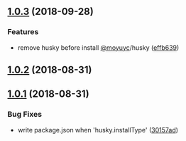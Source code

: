 <a name="1.0.3"></a>

## [1.0.3](https://github.com/imcuttle/cc-init/compare/v1.0.2...v1.0.3) (2018-09-28)

### Features

- remove husky before install [@moyuyc](https://github.com/moyuyc)/husky ([effb639](https://github.com/imcuttle/cc-init/commit/effb639))

<a name="1.0.2"></a>

## [1.0.2](https://github.com/imcuttle/cc-init/compare/v1.0.1...v1.0.2) (2018-08-31)

<a name="1.0.1"></a>

## [1.0.1](https://github.com/imcuttle/cc-init/compare/30157ad...v1.0.1) (2018-08-31)

### Bug Fixes

- write package.json when 'husky.installType' ([30157ad](https://github.com/imcuttle/cc-init/commit/30157ad))
